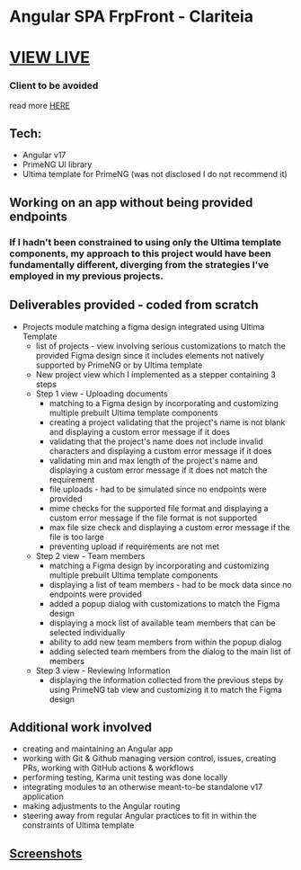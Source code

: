# Angular SPA FrpFront - Clariteia 

# [VIEW LIVE](https://clariteia-angular-primeng.vercel.app/project/list)

### Client to be avoided
read more [HERE](./linkedin-post/Linkedin-post.md)

## Tech:
- Angular v17
- PrimeNG UI library
- Ultima template for PrimeNG (was not disclosed I do not recommend it)
 
## Working on an app without being provided endpoints

### If I hadn't been constrained to using only the Ultima template components, my approach to this project would have been fundamentally different, diverging from the strategies I've employed in my previous projects.

## Deliverables provided - coded from scratch
- Projects module matching a figma design integrated using Ultima Template 
  - list of projects - view involving serious customizations to match the provided Figma design since it includes elements not natively supported by PrimeNG or by Ultima template
  - New project view which I implemented as a stepper containing 3 steps 
  - Step 1 view - Uploading documents
    - matching to a Figma design by incorporating and customizing multiple prebuilt Ultima template components
    - creating a project validating that the project's name is not blank and displaying a custom error message if it does
    - validating that the project's name does not include invalid characters and displaying a custom error message if it does
    - validating min and max length of the project's name and displaying a custom error message if it does not match the requirement
    - file uploads - had to be simulated since no endpoints were provided
    - mime checks for the supported file format and displaying a custom error message if the file format is not supported
    - max file size check and displaying a custom error message if the file is too large
    - preventing upload if requirements are not met
  - Step 2 view - Team members
      - matching a Figma design by incorporating and customizing multiple prebuilt Ultima template components
      - displaying a list of team members - had to be mock data since no endpoints were provided
      - added a popup dialog  with customizations to match the Figma design
      - displaying a mock list of available team members that can be selected individually
      - ability to add new team members from within the popup dialog 
      - adding selected team members from the dialog to the main list of members
   - Step 3 view - Reviewing Information
     - displaying the information collected from the previous steps by using PrimeNG tab view and customizing it to match the Figma design

## Additional work involved
- creating and maintaining an Angular app 
- working with Git & Github managing version control, issues, creating PRs, working with GitHub actions & workflows
- performing testing, Karma unit testing was done locally
- integrating modules to an otherwise meant-to-be standalone v17 application
- making adjustments to the Angular routing
- steering away from regular Angular practices to fit in within the constraints of Ultima template

## [Screenshots](/screenshots/)

